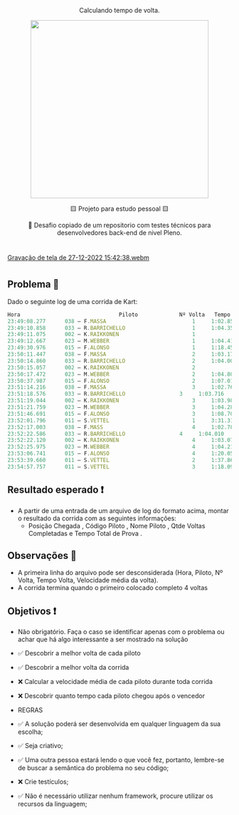 <p align="center" >
     Calculando tempo de volta. 
</p>


<p align="center" >
   <img width=400 src='https://user-images.githubusercontent.com/69175890/209719501-a09ae191-1d4f-4b24-8705-5969b2fcc71f.png'/>
</p>

 <p align="center" >
    🟨 Projeto para estudo pessoal 🟨
</p>

 <p align="center" >
   📣  Desafio copiado de um repositorio com testes técnicos para desenvolvedores back-end de nivel Pleno.
</p>

#
 
[Gravação de tela de 27-12-2022 15:42:38.webm](https://user-images.githubusercontent.com/69175890/209720425-62864885-a754-48b8-b378-10073e0db9fc.webm)

#

## Problema 📌

Dado o seguinte log de uma corrida de Kart:

```js
Hora                               Piloto             Nº Volta   Tempo Volta       Velocidade média da volta
23:49:08.277      038 – F.MASSA                           1		1:02.852                        44,275
23:49:10.858      033 – R.BARRICHELLO                     1		1:04.352                        43,243
23:49:11.075      002 – K.RAIKKONEN                       1             1:04.108                        43,408
23:49:12.667      023 – M.WEBBER                          1		1:04.414                        43,202
23:49:30.976      015 – F.ALONSO                          1		1:18.456			35,47
23:50:11.447      038 – F.MASSA                           2		1:03.170                        44,053
23:50:14.860      033 – R.BARRICHELLO                     2		1:04.002                        43,48
23:50:15.057      002 – K.RAIKKONEN                       2             1:03.982                        43,493
23:50:17.472      023 – M.WEBBER                          2		1:04.805                        42,941
23:50:37.987      015 – F.ALONSO                          2		1:07.011			41,528
23:51:14.216      038 – F.MASSA                           3		1:02.769                        44,334
23:51:18.576      033 – R.BARRICHELLO		          3		1:03.716                        43,675
23:51:19.044      002 – K.RAIKKONEN                       3		1:03.987                        43,49
23:51:21.759      023 – M.WEBBER                          3		1:04.287                        43,287
23:51:46.691      015 – F.ALONSO                          3		1:08.704			40,504
23:52:01.796      011 – S.VETTEL                          1		3:31.315			13,169
23:52:17.003      038 – F.MASS                            4		1:02.787                        44,321
23:52:22.586      033 – R.BARRICHELLO		          4		1:04.010                        43,474
23:52:22.120      002 – K.RAIKKONEN                       4		1:03.076                        44,118
23:52:25.975      023 – M.WEBBER                          4		1:04.216                        43,335
23:53:06.741      015 – F.ALONSO                          4		1:20.050			34,763
23:53:39.660      011 – S.VETTEL                          2		1:37.864			28,435
23:54:57.757      011 – S.VETTEL                          3		1:18.097			35,633

```

## Resultado esperado ❗
- A partir de uma entrada de um arquivo de log do formato acima, montar o resultado da corrida com as seguintes informações:
   - Posição Chegada , Código Piloto , Nome Piloto , Qtde Voltas Completadas e Tempo Total de Prova .
   
## Observações 🛂
- A primeira linha do arquivo pode ser desconsiderada (Hora, Piloto, Nº Volta, Tempo Volta, Velocidade média da volta).
- A corrida termina quando o primeiro colocado completo 4 voltas

## Objetivos ❗
- Não obrigatório. Faça o caso se identificar apenas com o problema ou achar que há algo interessante a ser mostrado na solução

*  ✅ Descobrir a melhor volta de cada piloto
*  ✅ Descobrir a melhor volta da corrida
*  ❌ Calcular a velocidade média de cada piloto durante toda corrida
*  ❌ Descobrir quanto tempo cada piloto chegou após o vencedor

* REGRAS

*  ✅ A solução poderá ser desenvolvida em qualquer linguagem da sua escolha;
*  ✅ Seja criativo;
*  ✅ Uma outra pessoa estará lendo o que você fez, portanto, lembre-se de buscar a semântica do problema no seu código;
*  ❌ Crie testículos;
*  ✅ Não é necessário utilizar nenhum framework, procure utilizar os recursos da linguagem;
